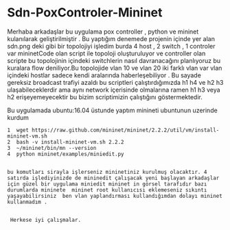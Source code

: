 # Sdn-PoxControler-Mininet
Merhaba arkadaşlar bu uygulama pox controller , python ve mininet kulanılarak geliştirilmiştir . Bu yaptığım denemede projenin içinde yer alan sdn.png deki gibi bir topolojiyi işledim burda 4 host , 2 switch , 1  controler var mininetCode olan script ile 
topoloji oluşturuluyor ve controller olan scripte bu topolojinin içindeki switchlerin nasıl davranacağını planlıyoruz bu kuralara
flow deniliyor.Bu topolojide  vlan 10 ve vlan 20  iki farklı vlan var vlan içindeki hostlar sadece kendi aralarında  haberleşebiliyor . Bu sayade gereksiz broadcast trafiyi azaldı bu scriptleri çalıştırdığımızda h1 h4 ve h2 h3 ulaşabileceklerdir ama aynı network içerisinde olmalarına ramen h1 h3 veya h2 erişeyemeyecektir bu bizim scriptimizin çalıştığını göstermektedir.

Bu uygulamada ubuntu:16.04 üstunde yaptım minineti ubuntunun uzerinde kurdum 

    1  wget https://raw.github.com/mininet/mininet/2.2.2/util/vm/install-mininet-vm.sh
    2  bash -v install-mininet-vm.sh 2.2.2
    3  ~/mininet/bin/mn --version
    4  python mininet/examples/miniedit.py 
    
    
    bu komutları sirayla işlerseniz mininetiniz kurulmuş olacaktır. 4 satırda işlediyinizde de mininedit çalışacak yeni başlayan arkadaşlar için güzel bir uygulama miniedit mininet in görsel tarafıdır bazı durumlarda mininete  mininet root kullanıcısı eklemeseniz sıkıntı yaşayabilirsiniz  ben vlan yaplandırması kullandığımdan dolayı mininet  kullanmadım .
    
    
     Herkese iyi çalışmalar.

